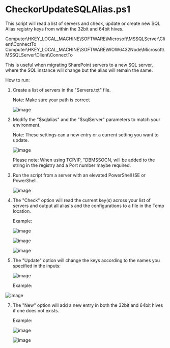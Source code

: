 # CheckorUpdateSQLAlias.ps1
This script will read a list of servers and check, update or create new SQL Alias registry keys from within the 32bit and 64bit hives. 

Computer\HKEY_LOCAL_MACHINE\SOFTWARE\Microsoft\MSSQLServer\Client\ConnectTo
Computer\HKEY_LOCAL_MACHINE\SOFTWARE\WOW6432Node\Microsoft\MSSQLServer\Client\ConnectTo

This is useful when migrating SharePoint servers to a new SQL server, where the SQL instance will change but the alias will remain the same. 

How to run:

1. Create a list of servers in the "Servers.txt" file.

   Note: Make sure your path is correct

   ![image](https://github.com/mikelee1313/CheckUpdate-SQLAlias/assets/62190454/acf7e749-923e-45f7-83ab-6ae6c25175ba)

2. Modify the "$sqlalias" and the "$sqlServer" parameters to match your environment.

   Note: These settings can a new entry or a current setting you want to update.

   ![image](https://github.com/mikelee1313/CheckUpdate-SQLAlias/assets/62190454/775112db-48ea-4295-be53-cbc5bbeb8026)

   Please note: When using TCP/IP, "DBMSSOCN, will be added to the string in the registry and a Port number maybe required.

3. Run the script from a server with an elevated PowerShell ISE or PowerShell.

   ![image](https://github.com/mikelee1313/CheckUpdate-SQLAlias/assets/62190454/814154d8-5d11-4f29-a6cf-ae857e20d5de)

5. The "Check" option will read the current key(s) across your list of servers and output all alias's and the configurations to a file in the Temp location.

   Example:

   ![image](https://github.com/mikelee1313/CheckUpdate-SQLAlias/assets/62190454/d9ecd0fc-682d-41b8-aeb5-b94c6549d413)

   ![image](https://github.com/mikelee1313/CheckUpdate-SQLAlias/assets/62190454/86a00bf3-2808-4d3a-b749-b761d9a18e48)

   ![image](https://github.com/mikelee1313/CheckUpdate-SQLAlias/assets/62190454/5fb43c53-5742-4fb0-8fb0-3ab5d28c9b1e)

6. The "Update" option will change the keys according to the names you specified in the inputs:

   ![image](https://github.com/mikelee1313/CheckUpdate-SQLAlias/assets/62190454/70f1ba79-426e-4c23-9baa-1b3ae32ace42)

   Example:

![image](https://github.com/mikelee1313/CheckUpdate-SQLAlias/assets/62190454/72811c3c-124f-425c-9e78-3728dfcae884)

7. The "New" option will add a new entry in both the 32bit and 64bit hives if one does not exists.

   Example:

   ![image](https://github.com/mikelee1313/CheckUpdate-SQLAlias/assets/62190454/f4921c99-160f-46d2-a167-bf1bf28a64ce)

   ![image](https://github.com/mikelee1313/CheckUpdate-SQLAlias/assets/62190454/ad3698c2-ceb3-4761-90cb-e12c0e145f0c)



   
